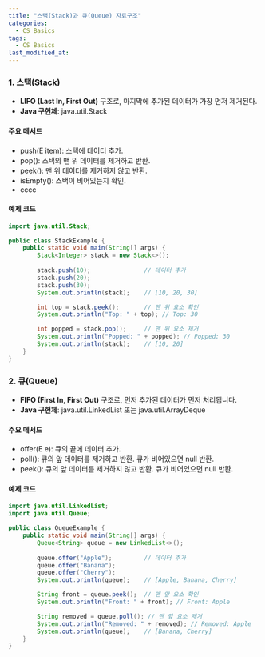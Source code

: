 ```yaml
---
title: "스택(Stack)과 큐(Queue) 자료구조"
categories:
  - CS Basics
tags:
  - CS Basics
last_modified_at: 
---
```


### 1. 스택(Stack) 
- **LIFO (Last In, First Out)** 구조로, 마지막에 추가된 데이터가 가장 먼저 제거된다.
- **Java 구현체**: java.util.Stack

#### 주요 메서드
- push(E item): 스택에 데이터 추가.
- pop(): 스택의 맨 위 데이터를 제거하고 반환.
- peek(): 맨 위 데이터를 제거하지 않고 반환.
- isEmpty(): 스택이 비어있는지 확인.
- cccc

#### 예제 코드
```java
import java.util.Stack;

public class StackExample {
    public static void main(String[] args) {
        Stack<Integer> stack = new Stack<>();
        
        stack.push(10);               // 데이터 추가
        stack.push(20);
        stack.push(30);
        System.out.println(stack);    // [10, 20, 30]

        int top = stack.peek();       // 맨 위 요소 확인
        System.out.println("Top: " + top); // Top: 30

        int popped = stack.pop();     // 맨 위 요소 제거
        System.out.println("Popped: " + popped); // Popped: 30
        System.out.println(stack);    // [10, 20]
    }
}
```

### 2. 큐(Queue)
- **FIFO (First In, First Out)** 구조로, 먼저 추가된 데이터가 먼저 처리됩니다.
- **Java 구현체**: java.util.LinkedList 또는 java.util.ArrayDeque

#### 주요 메서드
- offer(E e): 큐의 끝에 데이터 추가.
- poll(): 큐의 앞 데이터를 제거하고 반환. 큐가 비어있으면 null 반환.
- peek(): 큐의 앞 데이터를 제거하지 않고 반환. 큐가 비어있으면 null 반환.

#### 예제 코드 
```java
import java.util.LinkedList;
import java.util.Queue;

public class QueueExample {
    public static void main(String[] args) {
        Queue<String> queue = new LinkedList<>();
        
        queue.offer("Apple");         // 데이터 추가
        queue.offer("Banana");
        queue.offer("Cherry");
        System.out.println(queue);    // [Apple, Banana, Cherry]

        String front = queue.peek();  // 맨 앞 요소 확인
        System.out.println("Front: " + front); // Front: Apple

        String removed = queue.poll(); // 맨 앞 요소 제거
        System.out.println("Removed: " + removed); // Removed: Apple
        System.out.println(queue);    // [Banana, Cherry]
    }
}
```
